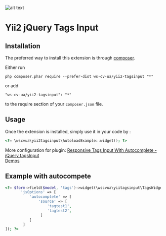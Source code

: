 ![alt text](https://web-studio.cv.ua/img/logo-dark.png "Web-Studio.cv.ua")  

Yii2 jQuery Tags Input
=========================

Installation
------------

The preferred way to install this extension is through [composer](http://getcomposer.org/download/).

Either run

```
php composer.phar require --prefer-dist ws-cv-ua/yii2-tagsinput "*"
```

or add

```
"ws-cv-ua/yii2-tagsinput": "*"
```

to the require section of your `composer.json` file.


Usage
-----

Once the extension is installed, simply use it in your code by  :

```php
<?= \wscvua\yii2tagsinput\AutoloadExample::widget(); ?>
```

More configuration for plugin: [Responsive Tags Input With Autocomplete - jQuery tagsInput](https://www.jqueryscript.net/form/Tags-Input-Autocomplete.html)  
[Demos](https://www.jqueryscript.net/demo/Tags-Input-Autocomplete/)  

Example with autocompete
---
```php
<?= $form->field($model, 'tags')->widget(\wscvua\yiitagsinput\TagsWidget::className(), [
       'jsOptions' => [
           'autocomplete' => [
               'source' => [
                   'tagtest1',
                   'tagtest2',
                ]
           ]
        ]
]); ?>
```
